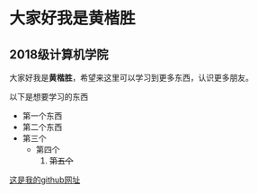 # 大家好我是黄楷胜
## 2018级计算机学院
大家好我是**黄楷胜**，希望来这里可以学习到更多东西，认识更多朋友。

以下是想要学习的东西
 - 第一个东西
 - 第二个东西
 - 第三个
   - 第四个
      1. ~~第五个~~
 
 [这是我的github网址](https://github.com/ansonmng/ansonnnmm)

